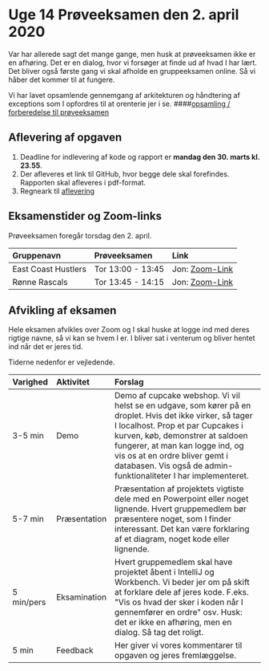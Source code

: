 # Uge 14 Prøveeksamen den 2. april 2020

Var har allerede sagt det mange gange, men husk at prøveeksamen ikke er en afhøring. Det er en dialog, hvor vi forsøger at finde ud af hvad I har lært. Det bliver også første gang vi skal afholde en gruppeeksamen online. Så vi håber det kommer til at fungere.

Vi har lavet opsamlende gennemgang af arkitekturen og håndtering af exceptions som I opfordres til at orenterie jer i  se.
####[opsamling / forberedelse til prøveeksamen](Opsamling.md) 


## Aflevering af opgaven

1. Deadline for indlevering af kode og rapport er **mandag den 30. marts kl. 23.55**. 
2. Der afleveres et link til GitHub, hvor begge dele skal forefindes. Rapporten skal afleveres i pdf-format.
2. Regneark til [aflevering](https://docs.google.com/spreadsheets/d/1jEE4D5Xdo7p6sDNye9rE1HKE2EVxpqZbLtMrc5x9o_4/edit?usp=sharing) 

## Eksamenstider og Zoom-links

Prøveeksamen foregår torsdag den 2. april.

|Gruppenavn	| Prøveeksamen | Link |
| :----  | :----------     |		:----- |
| East Coast Hustlers	 |Tor 13:00 - 13:45  | Jon: [Zoom-Link](https://cphbusiness.zoom.us/s/jonbertelsen) |
| Rønne Rascals	 |Tor 13:45 - 14:15  | Jon: [Zoom-Link](https://cphbusiness.zoom.us/s/jonbertelsen) |

## Afvikling af eksamen

Hele eksamen afvikles over Zoom og I skal huske at logge ind med deres rigtige navne, så vi kan se hvem I er. I bliver sat i venterum og bliver hentet ind når det er jeres tid. 

Tiderne nedenfor er vejledende.

|Varighed| Aktivitet| Forslag |
|:---|:---|:--|
|3-5 min | Demo |Demo af cupcake webshop.  Vi vil helst se en udgave, som kører på en droplet. Hvis det ikke virker, så tager I localhost. Prop et par Cupcakes i kurven, køb, demonstrer at saldoen fungerer, at man kan logge ind, og vis os at en ordre bliver gemt i databasen. Vis også de admin-funktionaliteter I har implementeret. |
|5-7 min| Præsentation |Præsentation af projektets vigtiste dele med en Powerpoint eller noget lignende. Hvert gruppemedlem bør præsentere noget, som I finder interessant. Det kan være forklaring af et diagram, noget kode eller lignende. |
|5 min/pers	| Eksamination | Hvert gruppemedlem skal have projektet åbent i IntelliJ og Workbench. Vi beder jer om på skift at forklare dele af jeres kode. F.eks. "Vis os hvad der sker i koden når I gennemfører en ordre" osv. Husk: det er ikke en afhøring, men en dialog. Så tag det roligt. |
|5 min| Feedback | Her giver vi vores kommentarer til opgaven og jeres fremlæggelse. |


